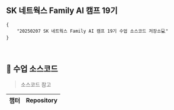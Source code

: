 ## SK 네트웍스 Family AI 캠프 19기 

```
{
    "20250207 SK 네트웍스 Family AI 캠프 19기 수업 소스코드 저장소💻"
}
```
<br>


## 🌱 수업 소스코드 

> 소스코드 참고
>

|챕터|Repository|
|------|---|
